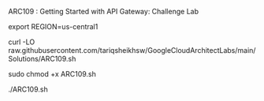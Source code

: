 ARC109 : Getting Started with API Gateway: Challenge Lab 

export REGION=us-central1

curl -LO raw.githubusercontent.com/tariqsheikhsw/GoogleCloudArchitectLabs/main/Solutions/ARC109.sh

sudo chmod +x ARC109.sh

./ARC109.sh


